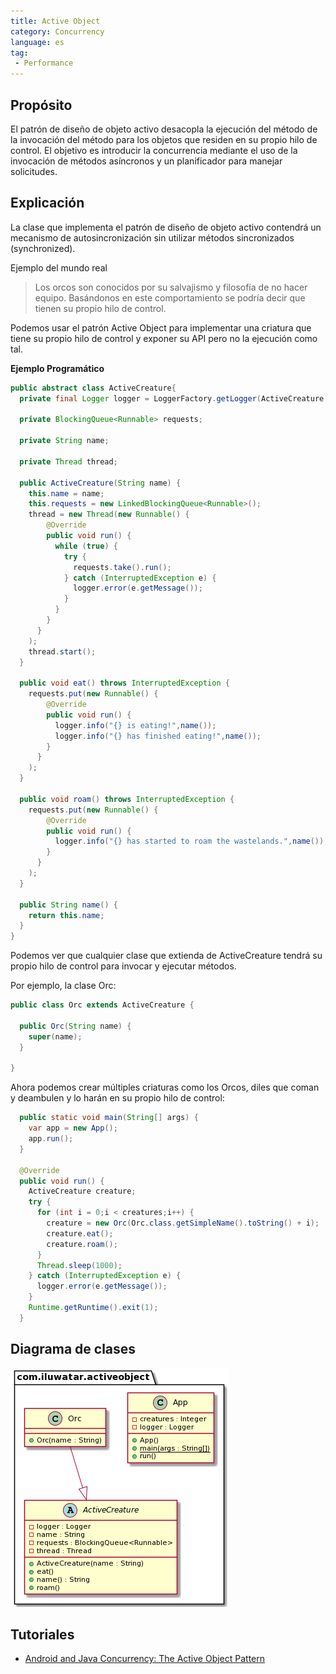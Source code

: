 ```yaml
---
title: Active Object
category: Concurrency
language: es
tag:
 - Performance
---
```


## Propósito

El patrón de diseño de objeto activo desacopla la ejecución del método de la invocación del método para los objetos que residen en su propio hilo de control. El objetivo es introducir la concurrencia mediante el uso de la invocación de métodos asíncronos y un planificador para manejar solicitudes.

## Explicación

La clase que implementa el patrón de diseño de objeto activo contendrá un mecanismo de autosincronización sin utilizar métodos sincronizados (synchronized).

Ejemplo del mundo real

> Los orcos son conocidos por su salvajismo y filosofía de no hacer equipo. Basándonos en este comportamiento se podría decir que tienen su propio hilo de control.

Podemos usar el patrón Active Object para implementar una criatura que tiene su propio hilo de control y exponer su API pero no la ejecución como tal.

**Ejemplo Programático**

```java
public abstract class ActiveCreature{
  private final Logger logger = LoggerFactory.getLogger(ActiveCreature.class.getName());

  private BlockingQueue<Runnable> requests;
  
  private String name;
  
  private Thread thread;

  public ActiveCreature(String name) {
    this.name = name;
    this.requests = new LinkedBlockingQueue<Runnable>();
    thread = new Thread(new Runnable() {
        @Override
        public void run() {
          while (true) {
            try {
              requests.take().run();
            } catch (InterruptedException e) { 
              logger.error(e.getMessage());
            }
          }
        }
      }
    );
    thread.start();
  }
  
  public void eat() throws InterruptedException {
    requests.put(new Runnable() {
        @Override
        public void run() { 
          logger.info("{} is eating!",name());
          logger.info("{} has finished eating!",name());
        }
      }
    );
  }

  public void roam() throws InterruptedException {
    requests.put(new Runnable() {
        @Override
        public void run() { 
          logger.info("{} has started to roam the wastelands.",name());
        }
      }
    );
  }
  
  public String name() {
    return this.name;
  }
}
```

Podemos ver que cualquier clase que extienda de ActiveCreature tendrá su propio hilo de control para invocar y ejecutar métodos.

Por ejemplo, la clase Orc:

```java
public class Orc extends ActiveCreature {

  public Orc(String name) {
    super(name);
  }

}
```

Ahora podemos crear múltiples criaturas como los Orcos, diles que coman y deambulen y lo harán en su propio hilo de control:

```java
  public static void main(String[] args) {  
    var app = new App();
    app.run();
  }
  
  @Override
  public void run() {
    ActiveCreature creature;
    try {
      for (int i = 0;i < creatures;i++) {
        creature = new Orc(Orc.class.getSimpleName().toString() + i);
        creature.eat();
        creature.roam();
      }
      Thread.sleep(1000);
    } catch (InterruptedException e) {
      logger.error(e.getMessage());
    }
    Runtime.getRuntime().exit(1);
  }
```

## Diagrama de clases

![alt text](./etc/active-object.urm.png "Active Object class diagram")

## Tutoriales

* [Android and Java Concurrency: The Active Object Pattern](https://www.youtube.com/watch?v=Cd8t2u5Qmvc)
